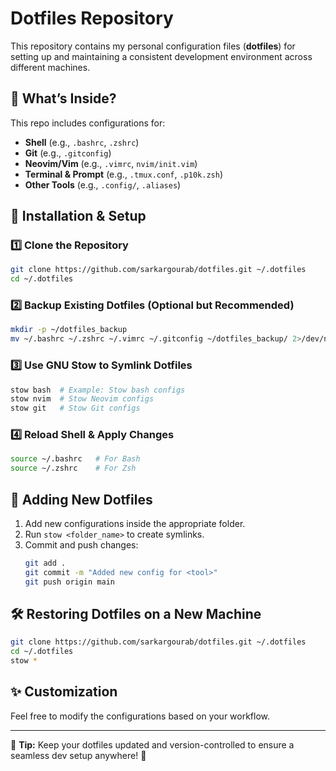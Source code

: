 # Dotfiles Repository

This repository contains my personal configuration files (**dotfiles**) for setting up and maintaining a consistent development environment across different machines.

## 📁 What’s Inside?
This repo includes configurations for:
- **Shell** (e.g., `.bashrc`, `.zshrc`)
- **Git** (e.g., `.gitconfig`)
- **Neovim/Vim** (e.g., `.vimrc`, `nvim/init.vim`)
- **Terminal & Prompt** (e.g., `.tmux.conf`, `.p10k.zsh`)
- **Other Tools** (e.g., `.config/`, `.aliases`)

## 🔄 Installation & Setup

### 1️⃣ Clone the Repository
```sh
git clone https://github.com/sarkargourab/dotfiles.git ~/.dotfiles
cd ~/.dotfiles
```

### 2️⃣ Backup Existing Dotfiles (Optional but Recommended)
```sh
mkdir -p ~/dotfiles_backup
mv ~/.bashrc ~/.zshrc ~/.vimrc ~/.gitconfig ~/dotfiles_backup/ 2>/dev/null
```

### 3️⃣ Use GNU Stow to Symlink Dotfiles
```sh
stow bash  # Example: Stow bash configs
stow nvim  # Stow Neovim configs
stow git   # Stow Git configs
```

### 4️⃣ Reload Shell & Apply Changes
```sh
source ~/.bashrc   # For Bash
source ~/.zshrc    # For Zsh
```

## 🔧 Adding New Dotfiles
1. Add new configurations inside the appropriate folder.
2. Run `stow <folder_name>` to create symlinks.
3. Commit and push changes:
   ```sh
   git add .
   git commit -m "Added new config for <tool>"
   git push origin main
   ```

## 🛠 Restoring Dotfiles on a New Machine
```sh
git clone https://github.com/sarkargourab/dotfiles.git ~/.dotfiles
cd ~/.dotfiles
stow *
```

## ✨ Customization
Feel free to modify the configurations based on your workflow.

---
📌 **Tip:** Keep your dotfiles updated and version-controlled to ensure a seamless dev setup anywhere! 🚀

